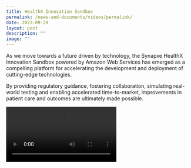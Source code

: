 ```yaml
---
title: HealthX Innovation Sandbox
permalink: /news-and-documents/videos/permalink/
date: 2023-09-20
layout: post
description: ""
image: ""
---
```

As we move towards a future driven by technology, the Synapxe HealthX Innovation Sandbox powered by Amazon Web Services has emerged as a compelling platform for accelerating the development and deployment of cutting-edge technologies.

By providing regulatory guidance, fostering collaboration, simulating real-world testing and enabling accelerated time-to-market, improvements in patient care and outcomes are ultimately made possible.

<video controls=""> 
<source type="video/mp4" src="https://github.com/HealthTechSG/InnovationSandbox/raw/main/AWS%20-%20Synapxe%20HealthX%20Sandbox%20-%20Video%20with%20Subtitle.mp4">
</video>